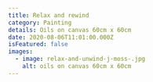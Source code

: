 ```yaml
---
title: Relax and rewind
category: Painting
details: Oils on canvas 60cm x 60cm
date: 2020-08-06T11:01:00.000Z
isFeatured: false
images:
  - image: relax-and-unwind-j-moss-.jpg
    alt: oils on canvas 60cm x 60cm
---
```

